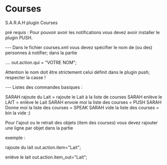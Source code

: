 Courses
=======

S.A.R.A.H plugin Courses

pré requis : Pour pouvoir avoir les notifications vous devez avoir installer le plugin PUSH.

--- Dans le fichier courses.xml vous devez spécifier le nom de (ou des) personnes à notifier; dans la partie
<!-- envoie via push-->
....
out.action.qui = "VOTRE NOM";

Attention le nom doit être strictement celui définit dans le plugin push; respecter la casse !


--- Listes des commandes basiques : 

SARAH rajoute du Lait = rajoute le Lait à la liste de courses
SARAH enlève le LAIT = enlève le Lait
SARAH envoie moi la liste des courses = PUSH
SARAH Donne moi la liste des courses = SPEAK
SARAH vide la liste des courses = bin la vide :)

Pour l'ajout ou le retrait des objets (item des courses) vous devez rajouter une ligne par objet dans la partie 
<!--liste des courses-->
exemple : 

<item>rajoute du lait
    <tag>out.action.item="Lait";</tag>
</item>

<item>enléve le lait
    <tag>out.action.item_out="Lait";</tag>
</item>
 


